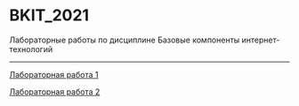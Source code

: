 # BKIT_2021
Лабораторные работы по дисциплине Базовые компоненты интернет-технологий
____
[Лабораторная работа 1](https://github.com/f0max/BKIT_2021/blob/main/laba_1/laba_1.py)

[Лабораторная работа 2](https://github.com/f0max/BKIT_2021/tree/main/laba_2)
